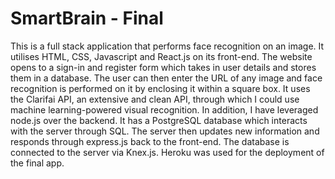 # SmartBrain - Final

This is a full stack application that performs face recognition on an image. It utilises HTML, CSS, Javascript and React.js on its front-end. The website opens to a sign-in and register form which takes in user details and stores them in a database. The user can then enter the URL of any image and face recognition is performed on it by enclosing it within a square box. It uses the Clarifai API, an extensive and clean API, through which I could use machine learning-powered visual recognition. In addition, I have leveraged node.js over the backend. It has a PostgreSQL database which interacts with the server through SQL. The server then updates new information and responds through express.js back to the front-end. The database is connected to the server via Knex.js. 
Heroku was used for the deployment of the final app.
